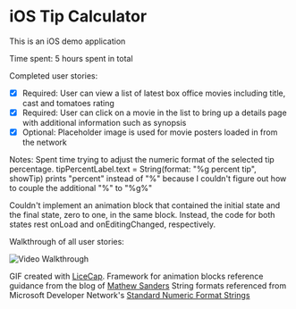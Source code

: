 # iOS Tip Calculator

This is an iOS demo application 

Time spent: 5 hours spent in total

Completed user stories:

 * [x] Required: User can view a list of latest box office movies including title, cast and tomatoes rating
 * [x] Required: User can click on a movie in the list to bring up a details page with additional information such as synopsis
 * [x] Optional: Placeholder image is used for movie posters loaded in from the network
 
Notes:
Spent time trying to adjust the numeric format of the selected tip percentage. tipPercentLabel.text = String(format: "%g percent tip", showTip) prints "percent" instead of "%" because I couldn't figure out how to couple the additional "%" to "%g%"

Couldn't implement an animation block that contained the initial state and the final state, zero to one, in the same block. Instead, the code for both states rest onLoad and onEditingChanged, respectively.

Walkthrough of all user stories:

![Video Walkthrough](anim_rotten_tomatoes.gif)

GIF created with [LiceCap](http://www.cockos.com/licecap/).
Framework for animation blocks reference guidance from the blog of [Mathew Sanders](http://mathewsanders.com/prototyping-iOS-iPhone-iPad-animations-in-swift/)
String formats referenced from Microsoft Developer Network's [Standard Numeric Format Strings](http://msdn.microsoft.com/en-us/library/dwhawy9k%28v=vs.110%29.aspx)
